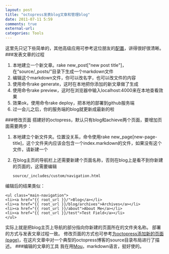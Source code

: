 ```yaml
---
layout: post
title: "octopress发表blog文章和管理blog"
date: 2011-07-11 5:59
comments: true
external-url:
categories: Tools
---
```



这里先只记下些简单的，其他高级应用可参考这位朋友的[配置](http://www.yanjiuyanjiu.com/blog/20130402/)，讲得很好很清晰。
###发表文章的过程
1. 本地建立一个新文章。rake new_post["new post title"]，在“source/_posts/”目录下生成一个markdown文件
2. 编辑这个markdown文件，你可以改名字，也可以改文件的内容
3. 使用命令rake generate，这时在本地把你添加的新文章做了生成
4. 使用命令rake preview，这时在浏览器中输入localhost:4000来在本地查看效果
5. 效果ok，使用命令rake deploy，把本地的部署到github服务端
6. 过一会儿之后，你的服务端的blog就更新成最新的啦

###修改页面
搭建好的octopress，默认只有blog和achieve两个页面，要增加页面需要两步：

1. 本地建立个新文件夹。位置没关系，命令使用rake new_page[new-page-title]，这个文件夹内应该会包含一个index.markdown的文件，如果没有这个文件，请新建一个
2. 在blog主页的导航栏上还需要新建个页面名称，否则在blog上是看不到你新建的页面的，这需要编辑

	```
	source/_includes/custom/navigation.html
	```

编辑后的结果类似：<!--more-->


	<ul class="main-navigation">
 	<li><a href="{{ root_url }}/">Blog</a></li>
  	<li><a href="{{ root_url }}/blog/archives">Archives</a></li>
  	<li><a href="{{ root_url }}/about">About Me</a></li>
  	<li><a href="{{ root_url }}/test">Test Field</a></li>
	</ul>	
实际上就是把blog主页上导航的部分指向你新建的页面所在的文件夹名称。
部署的方式与发表文章过程一致。
修改页面的方式也可参考[为octopress添加新的页面(page)](http://icodeit.org/2013/01/add-new-page-to-octopress/)，在这片文章中对一个典型的octopress博客的source目录布局进行了描述。
###编辑的文章的工具
我在用[Mou](http://mouapp.com)，markdown语言，挺好使的。